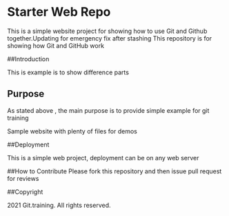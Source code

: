 # Starter Web Repo

This is a simple website project for
showing how to use Git and Github together.Updating for emergency fix after stashing
This repository is for showing how Git and GitHub work

##Introduction

This is example is to show difference parts 

## Purpose

As stated above , the main purpose is to provide
simple example for git training

Sample website with plenty of files for demos

##Deployment

This is a simple web project, deployment can be on any web server

##How to Contribute
Please fork this repository and then issue pull request for reviews

##Copyright

2021 Git.training. All rights reserved.
